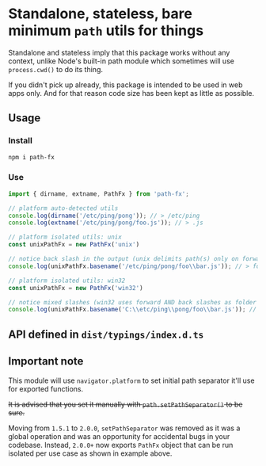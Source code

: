 # Standalone, stateless, bare minimum `path` utils for things

Standalone and stateless imply that this package works without any context, unlike Node's built-in path module
which sometimes will use `process.cwd()` to do its thing.

If you didn't pick up already, this package is intended to be used in web apps only. And for that reason code
size has been kept as little as possible.

## Usage

### Install

```bash
npm i path-fx
```

### Use

```javascript
import { dirname, extname, PathFx } from 'path-fx';

// platform auto-detected utils
console.log(dirname('/etc/ping/pong')); // > /etc/ping
console.log(extname('/etc/ping/pong/foo.js')); // > .js

// platform isolated utils: unix
const unixPathFx = new PathFx('unix')

// notice back slash in the output (unix delimits path(s) only on forward slashes)
console.log(unixPathFx.basename('/etc/ping/pong/foo\\bar.js')); // > foo\bar.js

// platform isolated utils: win32
const unixPathFx = new PathFx('win32')

// notice mixed slashes (win32 uses forward AND back slashes as folder separators)
console.log(unixPathFx.basename('C:\\etc/ping\\pong/foo\\bar.js')); // > bar.js

```

## API defined in `dist/typings/index.d.ts`

## Important note

This module will use `navigator.platform` to set initial path separator it'll use for exported functions.

~~It is advised that you set it manually with `path.setPathSeparator()` to be sure.~~

Moving from `1.5.1` to `2.0.0`, `setPathSeparator` was removed as it was a global operation and was an opportunity for accidental bugs in your codebase.
Instead, `2.0.0+` now exports `PathFx` object that can be run isolated per use case as shown in example above.
